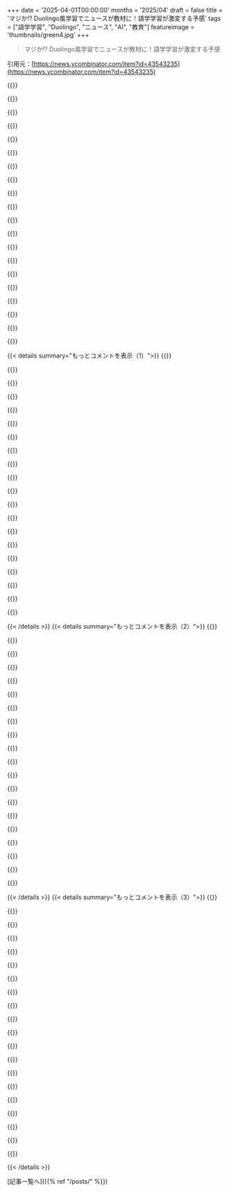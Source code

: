 +++
date = '2025-04-01T00:00:00'
months = '2025/04'
draft = false
title = 'マジか!? Duolingo風学習でニュースが教材に！語学学習が激変する予感'
tags = ["語学学習", "Duolingo", "ニュース", "AI", "教育"]
featureimage = 'thumbnails/green4.jpg'
+++

> マジか!? Duolingo風学習でニュースが教材に！語学学習が激変する予感

引用元：[https://news.ycombinator.com/item?id=43543235](https://news.ycombinator.com/item?id=43543235)

{{<matomeQuote body="Duolingoみたいに言語学習できるやつで、言語によって出来不出来があるって意見があるみたいだね。AIのおかげで色んな言語に手を出せるようになったけど、コミュニティのフィードバックでちゃんと段階分けした方がいいんじゃないかな？アルファ版、ベータ版、1.0みたいにさ。" userName="gwd" createdAt="2025-04-01T09:37:45" color="#ff5733">}}

{{<matomeQuote body="だよねー。だから、一部の言語にしかエクササイズがないんだ。でも、それでも難しい時があるよ。例えば、オランダ語は英語よりモデルの精度が低いから、コンテンツのバラエティとクオリティのバランス取るのが大変なんだよね。" userName="ph4evers" createdAt="2025-04-01T10:32:40" color="">}}

{{<matomeQuote body="日本語版を試してみたけど、全然「リアルなコンテンツ」じゃないと思ったな。教室の録音みたいな、ゆっくりでわざとらしくてバカっぽい会話ばっかり。動画には字幕もついてるし（手動で消せるけど）。それに、単語の区切り方もおかしいし（例：[み][ません]）。自分で探した方が早いかもね。" userName="dicytea" createdAt="2025-04-01T09:31:44" color="">}}

{{<matomeQuote body="＞単語の区切り方がおかしいってのは、俺もすぐ気になったよ。これってLLMが生成してるのかな？モデルが日本語をちゃんと理解してないんじゃない？" userName="raincole" createdAt="2025-04-01T11:50:55" color="">}}

{{<matomeQuote body="「don’t see」を「don’t」と「see」に分割するみたいなもんだよね。「ません」は「ます」の否定形だし、「don’t」は「do」の否定形だし。日本語のテキストを単語に分割したいなら、「ません」を別の単語として扱うのは悪くないと思うけどね。でも、他のやり方もあるから、隣り合った２つの空白を埋める問題は、基本的には良くないよね。" userName="yorwba" createdAt="2025-04-01T14:04:00" color="#38d3d3">}}

{{<matomeQuote body="「み」と「ません」に分けられるって話じゃないんだよ。そうじゃなくて、最初から一つの空白であるべきだってこと。例えば、英語の文章で「I’m [go][ing] to beat the shit out of that guy.」みたいに区切るようなもん。論理的には「going」は「go」と「-ing」に分けられるけど、一つの空白であるべきだよね。" userName="raincole" createdAt="2025-04-01T18:20:21" color="#ff5733">}}

{{<matomeQuote body="え、どこからそんな例えが出てきたの？:P" userName="johnisgood" createdAt="2025-04-01T23:20:02" color="">}}

{{<matomeQuote body="それマジでそう思う。だって、「masen」で終わる動詞なんていっぱいあるんだから、それを別々の単語として認識して、活用の一部だって理解すればいいじゃん。" userName="owenpalmer" createdAt="2025-04-01T16:36:02" color="#45d325">}}

{{<matomeQuote body="日本語版は色々問題があって、今はまだ使えないかな。アイデアは面白いんだけどね！" userName="oregoncurtis" createdAt="2025-04-01T18:03:37" color="">}}

{{<matomeQuote body="いいね！Duolingoみたいに、単語をクリックするだけで次の空欄に埋められるようにしてほしいな。特にタッチスクリーンじゃない場合、ドラッグするのは結構しんどいし、アクセシビリティが下がると思う。" userName="hrydgard" createdAt="2025-04-01T09:21:56" color="#ff5733">}}

{{<matomeQuote body="マジ助かったー。壊れたかと思ったけど、これドラッグしないとダメなのね！<br>追伸：動画はデフォルトでループしないでほしいな。マジでウザい。" userName="mirekrusin" createdAt="2025-04-01T11:35:04" color="">}}

{{<matomeQuote body="デフォルトのループ、実は結構好き。<br>勉強してて、耳を鍛えたい時、何度も同じフレーズを聞く必要があるから、毎回再生ボタン押さなくて済むのがマジ助かる。" userName="drob518" createdAt="2025-04-02T01:00:01" color="#ff33a1">}}

{{<matomeQuote body="一番基本的な設定すら読んでないじゃん。ちゃんと「クリック＆ドラッグインターフェース」って書いてあるのに。<br>でも、クリックとかタップでも順番に動くようにしてほしいってのは同意（実装は簡単じゃないだろうけど）。<br>ループの件だけど、オフにする設定あるから。全然ちゃんと見てないじゃん。<br>文句言うなら、せめてちゃんと調べてからにして。" userName="hoseyor" createdAt="2025-04-01T11:41:05" color="">}}

{{<matomeQuote body="私も規約とか全部読まないし、製品使ってて「ありえねー」って思ったことには文句言う権利あると思う。文句あっか。" userName="ketralnis" createdAt="2025-04-01T19:43:42" color="">}}

{{<matomeQuote body="念のため。「Xがデフォルトでウザい」って言う人が、必ずしもXをオフにする方法を知らないってわけじゃないからね。" userName="raincole" createdAt="2025-04-01T11:46:55" color="">}}

{{<matomeQuote body="言語学習アプリのフィードバックで、そんな攻撃的にならなくても良くない？" userName="hombre_fatal" createdAt="2025-04-01T15:22:31" color="">}}

{{<matomeQuote body="あの操作が動画のコントロールだって、一見して分からないんだよね。<br>エクササイズ自体のコントロール（例えば、エクササイズの再開とか）だと思った。<br>新しいユーザーの気持ちになって考えてないんじゃない？" userName="whycome" createdAt="2025-04-01T20:16:40" color="#785bff">}}

{{<matomeQuote body="クリック＆ドロップになるようにUX変えたよ。ドラッグするより、モバイル（とデスクトップも）で使いやすくなった。" userName="ph4evers" createdAt="2025-04-05T13:22:46" color="#45d325">}}

{{<matomeQuote body="了解。私もドラッグ＆ドロップより、クリックして配置する方が好き。" userName="ph4evers" createdAt="2025-04-01T17:32:34" color="#ff5c5c">}}

{{<matomeQuote body="これマジで可能性ある！頑張って！<br>Duolingoが無料だって思われてるから、ビジネスとしては厳しいかもね。<br>でも、言語学習をエンタメと関連付けるってコンセプトは根本的に良いと思う。<br>それが実現できれば、マジすごいアプリになるよ。<br>応援してる！" userName="iambateman" createdAt="2025-04-01T13:09:39" color="#ff5c5c">}}

{{< details summary="もっとコメントを表示（1）">}}
{{<matomeQuote body="Duolingoと競争するコツは、実際に新しい言語を教えることだよ。Duolingoで言語を学んでる“つもり”になるんじゃなくてね。" userName="beardedwizard" createdAt="2025-04-01T16:03:06" color="#38d3d3">}}

{{<matomeQuote body="そうなのかな？結局、効果があるかどうかは別として、Duolingoは言語を学んでるっていう“感覚”を売ってるんだよね。Duolingoとの競争に勝つには、その“感覚”をもっとうまく売る必要があるんじゃないかな。そのためには、学習内容をさらに薄めて、より“感覚”を売る戦略が必要かも。State Departmentみたいに、従業員に本気で言語を教えたい組織を見てみるといいかもね。<br>https://www.state.gov/foreign-service-institute/foreign-lang...<br>週20時間の集中授業で、スペイン語は30週間、広東語は88週間、トルコ語は44週間かかるんだって。これが現実なんだよ。" userName="mlsu" createdAt="2025-04-01T17:24:19" color="">}}

{{<matomeQuote body="言語をマスターするにはコミットメントが必要だよね。日本語の場合、英語話者からすると一番時間がかかる言語だけど、Japanese Completeは頻度分析に基づいて、習得を早めるように作ったんだ。777個の漢字を頻度順に厳選して、90%のカバー率を実現してるよ。これは常用漢字の約3分の1だから、かなり効率的だよね。もし777個の漢字に興味があったら、最近作った漢字クイズゲームを試してみてね。<br>https://japanesecomplete.com/kanji-game.html" userName="jpcom" createdAt="2025-04-01T20:40:15" color="#785bff">}}

{{<matomeQuote body="めっちゃクールじゃん！それに綺麗だし！" userName="mandmandam" createdAt="2025-04-01T23:07:15" color="#785bff">}}

{{<matomeQuote body="Duolingoに幻滅してる、言語学習に熱心な層ってまだいると思うんだよね。Duolingoは年に数回しか旅行しない人向けで、旅行前にちょっとかじりたいとか、ルーツを感じたい人向けなんだろうね。でも、実際に海外に行って異文化交流する人はもう使ってないんじゃないかな。一方で、LLMはスラングとか口語表現がめっちゃ得意なんだよね。Duolingoとか先生は教えてくれないよ。" userName="yieldcrv" createdAt="2025-04-01T21:23:26" color="#ff5733">}}

{{<matomeQuote body="＞ there is an underserved audience that wants an engaging way to learn a language and are disillusioned with Duolingo already<br>Duolingoユーザーが求めるような“面白い”言語学習プログラムを作るのがそもそも可能なのか疑問なんだよね。結局、言語を使うこと自体から、そして自分の成長から楽しさを感じるべきで、外的なギミックに頼るべきじゃないと思う。" userName="Tainnor" createdAt="2025-04-02T07:43:54" color="">}}

{{<matomeQuote body="みんな“学習してる気分”にお金を払ってるだけなんだよね。実際に教えることには大金が転がってる（学習は大変だけど）けど、“気分”を味わわせる方がもっと儲かるんだ。とは言え、Duolingoに賭けるのは長期的には割に合うと思うな。でもプットオプション高すぎ…空売りした方がマシかも。" userName="alchemyzach" createdAt="2025-04-01T17:21:36" color="#45d325">}}

{{<matomeQuote body="＞ rather than giving away the illusion that they are learning a new language on Duolingo<br>それが“錯覚”だとは思わないな。Duolingoを使ってる人はちゃんと学んでるよ。ただ、1日5-10分じゃ上達に時間がかかるってだけ。誰かが言ってたけど、国務省のサイトによると、英語に近い言語でも550-690時間の学習が必要なんだって。" userName="matwood" createdAt="2025-04-01T18:10:13" color="#ff33a1">}}

{{<matomeQuote body="ありがとう！Duolingoみたいな大手に勝つのは大変だけど、チャンスはあると思ってるよ。特に文字起こしモデルがどんどん進化してるからね。今の精度でも十分すごいけど、ちょっとした間違いが気になるんだよね。" userName="ph4evers" createdAt="2025-04-01T17:31:35" color="">}}

{{<matomeQuote body="これいいね！実は数ヶ月前から同じようなのを作ってるんだ。<br>リクエスト：<br>・スペイン語をスペインとラテンアメリカで分ける<br>・難易度レベルを追加する（話すスピードとか語彙を考慮して）<br>・動画のトピックを選べるようにする（科学、ゴシップ、AIとか）" userName="philipjoubert" createdAt="2025-04-01T07:28:40" color="#785bff">}}

{{<matomeQuote body="+1でスペイン語を分けるのに賛成。さらに良いのは、スペイン語圏の国を選んで、その国のニュースを聞くことだね。" userName="nbcesar" createdAt="2025-04-01T10:50:29" color="#45d325">}}

{{<matomeQuote body="ありがとね！<br>＞スペイン語をスペインとラテンアメリカで分割<br>”了解！”<br>＞難易度レベルを追加（話すスピードと使用される語彙を検討）<br>”簡単/普通の動画に分割する作業中。評価できるはず。”<br>＞動画のトピックを選択する機能（例：科学、セレブのゴシップ、AI）<br>”Fluentsubsに自動的にインポートするためのブラウザプラグインを作成することを検討中。既存の動画から演習を作成することもできる。完全に書き起こされるまで数分かかるけど、偏ったコンテンツを提供していると非難されることなく、自分でコンテンツを準備できるのは良い方法かも。プラグインをインストールしてくれる人がいるかどうかはわからないけどね。”" userName="ph4evers" createdAt="2025-04-01T17:45:00" color="#ff5733">}}

{{<matomeQuote body="UXのちょっとした良い点は、リンクをクリックしてすぐに試せたこと。使う予定はなかったけど、結局最後までやっちゃった。唯一の不満は、ドラッグアンドドロップがデフォルトの選択方法としてちょっとイライラするかな。クリックの方が自然だと思う。<br>Duolingoでも同じことを試したけど、UXはもっとずっと悪かった。何度もクリックして、ロード画面が長くて、最初の質問は「Duolingoをどこで知ったか？」。マーケティング部を手伝うんじゃなくて、プロダクトを試したかったのに。" userName="rurp" createdAt="2025-04-01T20:24:22" color="#38d3d3">}}

{{<matomeQuote body="これすごく良いね！「Spidermanの映画を50回聞く」実験をシミュレートできるツールを探してたんだ。<br>https://www.youtube.com/watch?v=eliB_y0fmSk<br>このサイトでできるじゃん！" userName="pajop" createdAt="2025-04-01T14:46:58" color="#45d325">}}

{{<matomeQuote body="遅れてごめん！特定のYouTube動画を理解するための語彙を学ぶMVPを開発中なんだ。この動画に触発されたから、興味があるかも！<br>https://www.videovocab.app/" userName="blackbrokkoli" createdAt="2025-04-04T08:06:13" color="#45d325">}}

{{<matomeQuote body="イタリア語で試してみたんだけど、なぜか「qualcuno」っていう単語がドラッグアンドドロップのリストにないから、詰まっちゃった。<br>https://app.fluentsubs.com/exercises/cm8y1r2cv004m8v1pr775ko...<br>編集：フランス語でも試してみたら、いくつかの単語が赤色で表示される（たぶん「無効」って意味だよね？色だけで情報を伝えないで）。正解なのに！<br>https://app.fluentsubs.com/exercises/cm8y1o6d5002s8v1p2h0m2f..." userName="hk__2" createdAt="2025-04-01T09:47:11" color="">}}

{{<matomeQuote body="試してくれて、フィードバックありがとう！<br>フィードバックの改善に取り組んでるよ。似たような単語が多くて、何が間違ってるのかわからないから、ちょっと混乱するよね。<br>イタリア語の動画を確認したけど、よくわからない：<br>https://imgur.com/a/YcF3dnb<br>filler wordとしてqualcunoを選んでないんだよね。まだ壊れてるかな？" userName="ph4evers" createdAt="2025-04-01T18:04:12" color="#785bff">}}

{{<matomeQuote body="オランダ語（僕の母国語）バージョンを試してみたんだけど、いいね。でも、Emmeloordっていうオランダの小さな町を入力するように求められたんだ。オランダのことをよく知らない人が言語を学ぶには、すごく難しいと思うから、LLMに名前を避けるように指示してみてはどうかな？" userName="Vinnl" createdAt="2025-04-01T08:24:43" color="#ff5c5c">}}

{{<matomeQuote body="提案ありがとね。もっと厳しくするよ！" userName="ph4evers" createdAt="2025-04-01T08:44:18" color="">}}

{{<matomeQuote body="ちょっとしたメモだけど、「Configure Your Exercise」のステップが少しわかりにくかった。「Number of Gaps」が何を意味するのか理解するのに時間がかかった。普段設定することじゃないから。<br>入力方法を選ぶのも難しかった。まだプロダクトを使ったことがなかったから、何を選べばいいのか、何が一番合うのかわからなかったんだ。<br>アプリに入ってからはすべて理解できたけど、最初から明確ではなかった。<br>デフォルトの設定で始めて、使いながらオプションを探索できるようにすると、学習がより自然に進み、設定が邪魔になるように感じなくなるかも。" userName="tom2948329494" createdAt="2025-04-01T12:04:10" color="#785bff">}}


{{< /details >}}
{{< details summary="もっとコメントを表示（2）">}}
{{<matomeQuote body="そうなら、そもそも入れる意味なくない？ UX的に、オプションの意味もわからないうちに設定項目をたくさん見せるのは良くないと思うな。" userName="setsewerd" createdAt="2025-04-01T12:24:41" color="">}}

{{<matomeQuote body="それってユーザーにとってハードルになるし、集中力が持たない人も出てくるよ。詰まったり、離脱したりする人もいるかも。もっと多くの人を獲得するために、改善できると思う。" userName="tom2948329494" createdAt="2025-04-01T12:29:09" color="#38d3d3">}}

{{<matomeQuote body="ちょっとしたアドバイスだけど、日本語の練習問題だと、動画の開始が少し遅くて、聞きたい単語が途切れてるよ。フランス語とスペイン語は文頭に「gap words」がないみたい。クールなアプリだね。昔、日本語を勉強してた時に、これがあったら良かったな。" userName="Timpy" createdAt="2025-04-01T12:11:31" color="#ff5c5c">}}

{{<matomeQuote body="Duolingoの一番の不満は、改善方法についてのフィードバックがないこと。発音が合ってると思っても、アプリが認識してくれない単語がいくつかあるんだよね。辞書の翻訳が提供されてなかったり、ヘルプの翻訳と違う使われ方をしてたりもするし。質問して答えをもらえるフィードバックがないと、すごいイライラする。" userName="inetknght" createdAt="2025-04-01T11:53:37" color="#ff5733">}}

{{<matomeQuote body="良いアイデアだね。文章を終えた後に英語への翻訳が表示されると嬉しいな。知らない単語が出てくるのは避けられないし、学ぶ機会になると思う。" userName="sergiosgc" createdAt="2025-04-01T17:16:52" color="#45d325">}}

{{<matomeQuote body="ありがとう！デスクトップ版では文章を終えた直後に見れるよ。モバイル版にも戻そうか検討中。小さなデバイスだとスペースを取るからトグル式にしたんだ。" userName="ph4evers" createdAt="2025-04-01T17:29:06" color="#38d3d3">}}

{{<matomeQuote body="これいいね！もし可能なら、自分が学びたい言語が追加された時にメールで通知してくれるボタンが欲しいな。" userName="JackYoustra" createdAt="2025-04-01T08:30:59" color="#ff5733">}}

{{<matomeQuote body="ありがとう！subredditで最新情報を発信するようにしてるよ。https://www.reddit.com/r/fluentsubs/　動画の文字起こしを手動で追加するサポートはすぐにでもできるはず。ただ、文字起こしモデルがどれだけ早く改善されるかにもよるね。" userName="ph4evers" createdAt="2025-04-01T18:15:21" color="#ff33a1">}}

{{<matomeQuote body="私も同じリクエスト。" userName="polymatter" createdAt="2025-04-01T09:14:19" color="">}}

{{<matomeQuote body="UI/UXが微妙だと最初の印象が悪くなっちゃうから気を付けてほしいな。1、英語圏のユーザーには“gaps”じゃなくて“blanks”の方が馴染みがあると思うよ。“fill in the blanks”って言うし。2、ドラッグ＆ドロップでブロックが動くのはマジ勘弁。ストレスたまるし。3、不正解の時、ユーザーが選んだ選択肢を表示してほしい。自分が選んだ答えが正解だって思っちゃう時があったんだよね。赤/緑の色分けだけじゃわかりにくい。4、全部の単語を埋めてからチェックするようにしたら、文章全体を読めるから、単語を選び直すチャンスも与えられると思う。" userName="whycome" createdAt="2025-04-01T20:14:50" color="#ff5c5c">}}

{{<matomeQuote body="試してみたけど、いいね。スマホだとドラッグ＆ドロップがちょっと難しいかも。間違った単語を置いたら、すぐに不正解になっちゃった。直そうと思ってたのに。でも、Duolingoもそうなのかも？" userName="anotherpaul" createdAt="2025-04-01T07:38:07" color="">}}

{{<matomeQuote body="試してくれてありがとう。それ、ロードマップに入ってるんだ。スマホだとクリックして送信する方が直感的だよね（特に指が太い人は笑）。" userName="ph4evers" createdAt="2025-04-01T08:31:58" color="#45d325">}}

{{<matomeQuote body="オランダ語もあるなんてすごい！https://hetnederlands.com ってサイトを運営してるんだけど、リンク交換とかできたら嬉しいな。lars@hetnederlands.com まで気軽に連絡してね。" userName="mrwww" createdAt="2025-04-01T13:12:21" color="">}}

{{<matomeQuote body="それぞれの単語の英語での意味がわかると嬉しいな。今の状態だと、ただ聞いて真似するだけで、単語の意味がわからないから語彙が増えない気がする。" userName="slumberlust" createdAt="2025-04-01T18:23:33" color="#ff5c5c">}}

{{<matomeQuote body="セグメントが終わった後、単語をクリックすると翻訳が表示されるよ。" userName="ph4evers" createdAt="2025-04-02T04:06:15" color="">}}

{{<matomeQuote body="すぐに欲しい機能だね。このプロジェクト、もうちょっとで完璧なのに！" userName="swyx" createdAt="2025-04-01T18:28:39" color="#45d325">}}

{{<matomeQuote body="最初の画面が「言語を選択」だけど、それが自分の言語なのか、学習したい言語なのかを明確にした方が良いかも。" userName="vincvinc" createdAt="2025-04-01T07:31:17" color="#45d325">}}

{{<matomeQuote body="わかる、最初に自分の言語を選んじゃった。" userName="logoji" createdAt="2025-04-01T08:16:28" color="">}}

{{<matomeQuote body="コンテンツのフィルタリングで考慮すべき点がもう一つあると思う。最初に出てきた例の一つに、動画内に字幕が表示されてて、答えがほとんどわかっちゃったんだよね。簡単すぎた。" userName="hobofan" createdAt="2025-04-01T09:06:25" color="#38d3d3">}}

{{<matomeQuote body="日本語試してみたんだけど、YouTubeの動画のタイミングがズレてて、「あたまも疲れました」が「まも疲れました」に聞こえちゃったんだよね。マジで混乱したけど、動画にテキストが表示されてたから助かった！https://app.fluentsubs.com/exercises/cm8v909oq00fj9x1kztl1ez..." userName="mitthrowaway2" createdAt="2025-04-01T19:53:26" color="">}}


{{< /details >}}
{{< details summary="もっとコメントを表示（3）">}}
{{<matomeQuote body="このアイデア、マジで最高！絶対使うわ。でも、英語学習で試したら、何回か間違ってない単語が不正解って判定されちゃった。そこんとこチェックしてみて。" userName="owenpalmer" createdAt="2025-04-01T16:31:53" color="#ff5c5c">}}

{{<matomeQuote body="ありがとね！動画の文字起こしは結構ちゃんとされてるみたいだけど、運悪く単語がいくつか抜けちゃってる部分を選んじゃったみたいでごめん！" userName="ph4evers" createdAt="2025-04-01T18:21:24" color="">}}

{{<matomeQuote body="単語はYouTubeの字幕ではスペルも順番も正しかったよ。文字起こしの問題か、他のバグ（空白とか？）だと思う。" userName="owenpalmer" createdAt="2025-04-02T02:29:40" color="#38d3d3">}}

{{<matomeQuote body="リアルな文章ってのがマジで良いよねー。Duolingoの適当な文章よりずっと面白い！<br>今後の計画とかある？Guided Immersionっていうアルゴリズムを組み合わせたいんだけど。システムが知ってる単語と知らない単語を把握して、文の難易度を教えてくれるの。復習とか学習に役立つ単語も教えてくれるから、文の価値もわかる。<br>" userName="gwd" createdAt="2025-04-01T09:17:58" color="#785bff">}}

{{<matomeQuote body="マジでクールなアイデアだね！スペイン語（話せる）でいくつか試したんだけど、残念ながら5個中2個の動画で間違ってないのに不正解って判定されたよ！" userName="mcjiggerlog" createdAt="2025-04-01T08:05:48" color="">}}

{{<matomeQuote body="それはマジでごめん！<br>英語、フランス語、オランダ語、ドイツ語はチェックしたんだけど、スペイン語も大丈夫だと思ってた。ドラッグ＆ドロップでやった？もし動画教えてくれたら嬉しいな。スペイン語の動画用にクオリティの閾値を調整する必要があるかも。" userName="ph4evers" createdAt="2025-04-01T08:42:30" color="#785bff">}}

{{<matomeQuote body="デスクトップで同じ動画やったら、同じ答えでちゃんと正解になったよ！AndroidのWebViewだとダメで、デスクトップのFirefoxだとOKだった時のスクショ：https://imgur.com/a/vALlFdH" userName="mcjiggerlog" createdAt="2025-04-01T08:52:25" color="#785bff">}}

{{<matomeQuote body="マジか！文字列をノーマライズせずに比較してたっていう、クロスプラットフォームのバグだと思う。直すわ！サンキュー！" userName="ph4evers" createdAt="2025-04-01T09:09:55" color="#38d3d3">}}

{{<matomeQuote body="すごいねー、良い出来だね。フランス語の例を試してみたら、やりがいがあって役に立ったよ。Duolingoの練習にマジで良い追加になると思う。マジで気に入ったからサインアップしたよ。でも、例をクリアしてゲットしたはずのクレジットがなくなっちゃって、ちょっと残念だった。Easy Frenchの動画は見たことなかったけど、いいね。" userName="mattsouth" createdAt="2025-04-01T08:02:22" color="#ff33a1">}}

{{<matomeQuote body="へー、これマジですごくて、フランス語でサクサク動いたよ！質問なんだけど、処理ステップ（文字起こし、品質フィルタリング、セグメント選択、単語の間違い選択）の中で、手作業のステップってある？もしそうなら、良質な文字起こしがある言語なら何でも作れるってことだよね？" userName="black_puppydog" createdAt="2025-04-01T08:22:12" color="#38d3d3">}}

{{<matomeQuote body="手作業のステップはないよ。でも、品質を維持するのが難しいんだ。文字起こしモデルは、大規模言語ではうまくいくけど、小規模言語ではそうでもないんだよね。" userName="ph4evers" createdAt="2025-04-01T08:49:04" color="">}}

{{<matomeQuote body="Duolingoの擁護者として、これはマジで最高！ランディングページの無駄な情報が少なくて、すぐに試せたのが良かった。日本語を試したけど、漢字の知識が大きな壁になるから、翻訳拡張機能と併用するのが妥当かな。ふりがながあると嬉しいけど、単語を翻訳できるだけでも新しい単語を覚えるのに役立つ。言語の切り替えが設定パネルからしかできないのが少し不自然かな。もし言語をブックマークして、動画と文字起こし練習をコレクションできたら課金してもいい。料金設定は妥当だと思うし、無料で試せるのもいいね。面白いプロジェクトだね！" userName="nougati" createdAt="2025-04-01T07:30:47" color="#ff5c5c">}}

{{<matomeQuote body="ありがとう！素晴らしい提案だね！フランス語を勉強してるから、まずはヨーロッパ言語に力を入れたんだ。でも、日本語の人気が高いみたいだから、もっと改善するよ。<br>＞もし言語をブックマークして、動画と文字起こし練習をコレクションできたら課金してもいい。<br>言語選択ボックスが上にあれば十分かな？それとも、もっと凝った切り替え方法がいい？" userName="ph4evers" createdAt="2025-04-01T08:29:38" color="#785bff">}}

{{<matomeQuote body="俺としては、1～2クリックで言語のインターフェースを切り替えられるのが一番嬉しいかな。だから、自分が「学習中」の言語を記録するインターフェース要素があれば最高だね。そうすれば、いつでも気軽に全言語リストを見れるし。そうでなくても、既存のテクノロジーを使って、自分や他の人のために有意義な教育的利益を提供してくれてありがとう！" userName="nougati" createdAt="2025-04-01T09:15:46" color="#ff5c5c">}}

{{<matomeQuote body="俺は視聴覚学習者で、今スペイン語を勉強するためにDuolingoを使ってるんだけど、一番の問題は、単語のリアルなビジュアルがないことなんだ。名詞には写真が付いてくることもあるけど、動画で口の動きを見る方がずっと良いんだよね。だから、これは間違いなくチェックする価値のあるツールだね。" userName="N-Krause" createdAt="2025-04-01T10:01:34" color="#38d3d3">}}

{{<matomeQuote body="日本語を試してみたんだけど、A1レベルの俺はまだ漢字が読めないから、カタカナ/ひらがなだけの表示オプション、ふりがなオプション、漢字表示オプションがあると嬉しいな。あと、単語だけじゃなくてフレーズを保存できるオプションも欲しい。でも全体的には気に入ったよ。" userName="annienar" createdAt="2025-04-01T17:10:30" color="#45d325">}}

{{<matomeQuote body="ありがとう！単語と文章を保存して、両方で復習できるようにするよ。ヨーロッパ言語に力を入れてたから、アジア言語のサポートが少し不足してるんだよね。フォントを変えたり、フォントサイズを大きくしたくらいで、まだまだやるべきことがたくさんある！ありがとう！" userName="ph4evers" createdAt="2025-04-01T18:10:27" color="#ff5733">}}

{{<matomeQuote body="君のLLMクレジットを使い果たしたか、サーバーがダウンしたみたいだ。spinnerが回り続けてる（dev toolsで確認したらhttps://app.fluentsubs.com/api/exercises/daily?language=frが504エラーになってる）。4回リトライしたらspinnerは諦めたけど、「Sorry, no exercise available for this language today.」って間違ったメッセージが表示された。正しいのは「We were unable to load the exercises. Try again later, or contact support at ＄{email}」だよね。AppSec担当としては、使ってるnginxのバージョンを返すのはアンチパターンだって指摘したい。バージョンに問題があった場合、より標的を絞った攻撃が可能になるから。エラーでもヘッダーでもバージョンが返されてるよ。" userName="mdaniel" createdAt="2025-04-01T14:52:20" color="">}}

{{<matomeQuote body="報告ありがとう！Nginxのバージョン公開を修正するよ。そう、サーバーがダウンしちゃった。こんなにトラフィックが来るとは思ってなかったんだ。もうアップグレードしたけど、10個の言語モデルをロードしたNLPサーバーがCPUリソースを使い果たしてるみたい。" userName="ph4evers" createdAt="2025-04-01T14:59:00" color="">}}

{{<matomeQuote body="これマジですごいコンセプトだね！<br>YouTubeのコンテンツをもうちょい絞ってくれると嬉しいかも。ニュースだけじゃなくて、ゆっくりフランス語のニュースとかのオプションもあると助かるな。少なくとも俺は普通のスピードのフランス語ニュースを0.5倍速で見るより、ゆっくりフランス語ニュースの方がずっと理解しやすいんだよね。<br>あと、もしかしたら俺のスマホのせいかもしんないけど、ドラッグ＆ドロップが全然うまく行かない。英語の動画（俺の母国語）で3つの穴埋めを埋めるのに、動画を5回以上見直すハメになった。でも、おかげで自分のスペイン語能力に自信が持てたよ（笑）。誰か他の人が言ってたみたいに、単語をクリックする方式にすれば完全に解決すると思う。単語の”当たり判定”の問題かもしれないけど。<br>" userName="timeinput" createdAt="2025-04-01T20:22:54" color="#38d3d3">}}


{{< /details >}}


[記事一覧へ]({{% ref "/posts/" %}})
